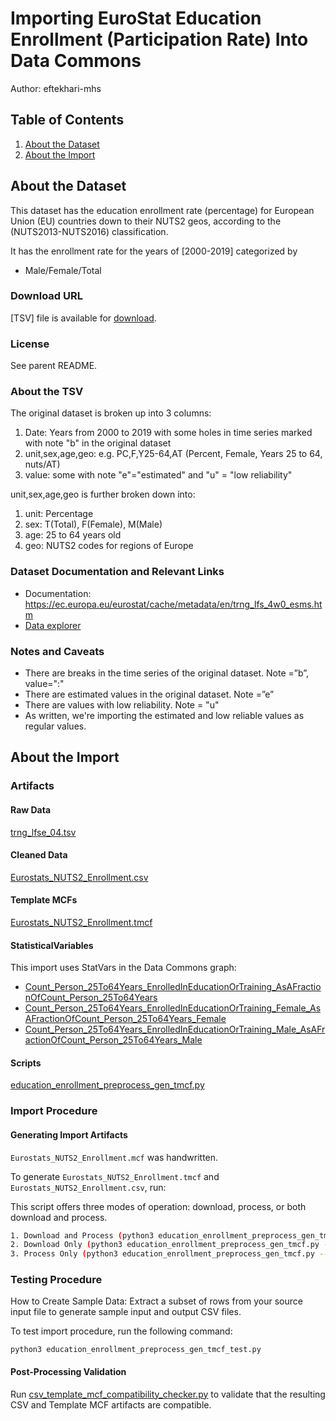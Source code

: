# Importing EuroStat Education Enrollment (Participation Rate) Into Data Commons

Author: eftekhari-mhs

## Table of Contents

1. [About the Dataset](#about-the-dataset)
1. [About the Import](#about-the-import)

## About the Dataset

This dataset has the education enrollment rate (percentage) for European Union (EU) countries down to their NUTS2 geos, according to the (NUTS2013-NUTS2016) classification.

It has the enrollment rate for the years of [2000-2019] categorized by

- Male/Female/Total

### Download URL

[TSV] file is available for [download](https://ec.europa.eu/eurostat/api/dissemination/sdmx/2.1/data/trng_lfse_04/?format=TSV&compressed=true).

### License

See parent README.

### About the TSV

The original dataset is broken up into 3 columns:

1. Date: Years from 2000 to 2019 with some holes in time series marked with note "b" in the original dataset
2. unit,sex,age,geo: e.g. PC,F,Y25-64,AT (Percent, Female, Years 25 to 64, nuts/AT)
3. value: some with note "e"="estimated" and "u" = "low reliability"

unit,sex,age,geo is further broken down into:

1. unit: Percentage
2. sex: T(Total), F(Female), M(Male)
3. age: 25 to 64 years old
4. geo: NUTS2 codes for regions of Europe

### Dataset Documentation and Relevant Links

- Documentation: <https://ec.europa.eu/eurostat/cache/metadata/en/trng_lfs_4w0_esms.htm>
- [Data explorer](https://appsso.eurostat.ec.europa.eu/nui/show.do?dataset=trng_lfse_04&lang=en)

### Notes and Caveats

- There are breaks in the time series of the original dataset. Note =”b”, value=":"
- There are estimated values in the original dataset. Note =”e”
- There are values with low reliability. Note = "u"
- As written, we're importing the estimated and low reliable values as regular values.

## About the Import

### Artifacts

#### Raw Data

[trng_lfse_04.tsv](./trng_lfse_04.tsv)

#### Cleaned Data

[Eurostats_NUTS2_Enrollment.csv](./Eurostats_NUTS2_Enrollment.csv)

#### Template MCFs

[Eurostats_NUTS2_Enrollment.tmcf](./Eurostats_NUTS2_Enrollment.tmcf)

#### StatisticalVariables

This import uses StatVars in the Data Commons graph:

- [Count_Person_25To64Years_EnrolledInEducationOrTraining_AsAFractionOfCount_Person_25To64Years](http://datacommons.org/browser/Count_Person_25To64Years_EnrolledInEducationOrTraining_AsAFractionOfCount_Person_25To64Years)
- [Count_Person_25To64Years_EnrolledInEducationOrTraining_Female_AsAFractionOfCount_Person_25To64Years_Female](http://datacommons.org/browser/Count_Person_25To64Years_EnrolledInEducationOrTraining_Female_AsAFractionOfCount_Person_25To64Years_Female)
- [Count_Person_25To64Years_EnrolledInEducationOrTraining_Male_AsAFractionOfCount_Person_25To64Years_Male](http://datacommons.org/browser/Count_Person_25To64Years_EnrolledInEducationOrTraining_Male_AsAFractionOfCount_Person_25To64Years_Male)

#### Scripts

[education_enrollment_preprocess_gen_tmcf.py](./education_enrollment_preprocess_gen_tmcf.py)

### Import Procedure

#### Generating Import Artifacts

`Eurostats_NUTS2_Enrollment.mcf` was handwritten.

To generate `Eurostats_NUTS2_Enrollment.tmcf` and `Eurostats_NUTS2_Enrollment.csv`, run:

This script offers three modes of operation: download, process, or both download and process.

```bash
1. Download and Process (python3 education_enrollment_preprocess_gen_tmcf.py or no mode flag):
2. Download Only (python3 education_enrollment_preprocess_gen_tmcf.py ---mode=download):
3. Process Only (python3 education_enrollment_preprocess_gen_tmcf.py ---mode=process):
```

### Testing Procedure

How to Create Sample Data: Extract a subset of rows from your source input file to generate sample input and output CSV files.

To test import procedure, run the following command:

```
python3 education_enrollment_preprocess_gen_tmcf_test.py

```

#### Post-Processing Validation

Run
[csv_template_mcf_compatibility_checker.py](./csv_template_mcf_compatibility_checker.py)
to validate that the resulting CSV and Template MCF artifacts are
compatible.
